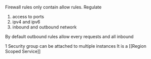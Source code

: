 Firewall rules 
only contain allow rules.
Regulate 
1. access to ports 
2. ipv4 and ipv6
3. inbound and outbound network

By default outbound rules allow every requests and all inbound 

1 Security group can be attached to multiple instances
It is a [[Region Scoped Service]]

